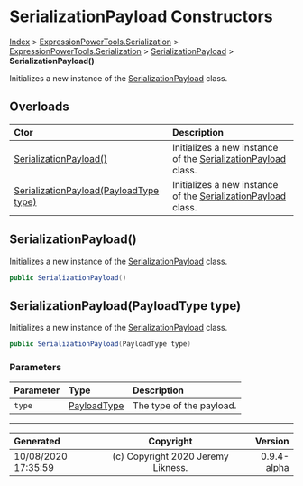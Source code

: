 ﻿# SerializationPayload Constructors

[Index](../index.md) > [ExpressionPowerTools.Serialization](ExpressionPowerTools.Serialization.a.md) > [ExpressionPowerTools.Serialization](ExpressionPowerTools.Serialization.n.md) > [SerializationPayload](ExpressionPowerTools.Serialization.SerializationPayload.cs.md) > **SerializationPayload()**

Initializes a new instance of the [SerializationPayload](ExpressionPowerTools.Serialization.SerializationPayload.cs.md) class.

## Overloads

| Ctor | Description |
| :-- | :-- |
| [SerializationPayload()](#serializationpayload) | Initializes a new instance of the [SerializationPayload](ExpressionPowerTools.Serialization.SerializationPayload.cs.md) class. |
| [SerializationPayload(PayloadType type)](#serializationpayloadpayloadtype-type) | Initializes a new instance of the [SerializationPayload](ExpressionPowerTools.Serialization.SerializationPayload.cs.md) class. |

## SerializationPayload()

Initializes a new instance of the [SerializationPayload](ExpressionPowerTools.Serialization.SerializationPayload.cs.md) class.

```csharp
public SerializationPayload()
```



## SerializationPayload(PayloadType type)

Initializes a new instance of the [SerializationPayload](ExpressionPowerTools.Serialization.SerializationPayload.cs.md) class.

```csharp
public SerializationPayload(PayloadType type)
```

### Parameters

| Parameter | Type | Description |
| :-- | :-- | :-- |
| `type` | [PayloadType](ExpressionPowerTools.Serialization.PayloadType.cs.md) | The type of the payload. |



---

| Generated | Copyright | Version |
| :-- | :-: | --: |
| 10/08/2020 17:35:59 | (c) Copyright 2020 Jeremy Likness. | 0.9.4-alpha |
